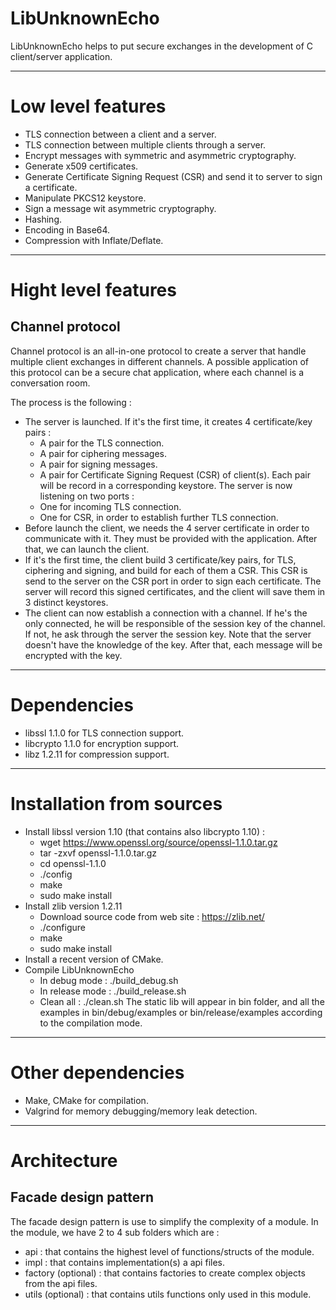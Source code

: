 # LibUnknownEcho

LibUnknownEcho helps to put secure exchanges in the development of C client/server application.

***

# Low level features
* TLS connection between a client and a server.
* TLS connection between multiple clients through a server.
* Encrypt messages with symmetric and asymmetric cryptography.
* Generate x509 certificates.
* Generate Certificate Signing Request (CSR) and send it to server to sign a certificate.
* Manipulate PKCS12 keystore.
* Sign a message wit asymmetric cryptography.
* Hashing.
* Encoding in Base64.
* Compression with Inflate/Deflate.

***

# Hight level features

## Channel protocol
Channel protocol is an all-in-one protocol to create a server that handle multiple client exchanges in different channels.
A possible application of this protocol can be a secure chat application, where each channel is a conversation room.

The process is the following :
* The server is launched. If it's the first time, it creates 4 certificate/key pairs :
    * A pair for the TLS connection.
    * A pair for ciphering messages.
    * A pair for signing messages.
    * A pair for Certificate Signing Request (CSR) of client(s).
Each pair will be record in a corresponding keystore.
The server is now listening on two ports :
    * One for incoming TLS connection.
    * One for CSR, in order to establish further TLS connection.
* Before launch the client, we needs the 4 server certificate in order to communicate with it. They must be provided with the application. After that, we can launch the client.
* If it's the first time, the client build 3 certificate/key pairs, for TLS, ciphering and signing, and build for each of them a CSR. This CSR is send to the server on the CSR port in order to sign each certificate. The server will record this signed certificates, and the client will save them in 3 distinct keystores.
* The client can now establish a connection with a channel. If he's the only connected, he will be responsible of the session key of the channel. If not, he ask through the server the session key. Note that the server doesn't have the knowledge of the key. After that, each message will be encrypted with the key.

***

# Dependencies
* libssl 1.1.0 for TLS connection support.
* libcrypto 1.1.0 for encryption support.
* libz 1.2.11 for compression support.

***

# Installation from sources
* Install libssl version 1.10 (that contains also libcrypto 1.10) :
    * wget https://www.openssl.org/source/openssl-1.1.0.tar.gz
    * tar -zxvf openssl-1.1.0.tar.gz
    * cd openssl-1.1.0
    * ./config
    * make
    * sudo make install
* Install zlib version 1.2.11
    * Download source code from web site : https://zlib.net/
    * ./configure
    * make
    * sudo make install
* Install a recent version of CMake.
* Compile LibUnknownEcho
    * In debug mode : ./build_debug.sh
    * In release mode : ./build_release.sh
    * Clean all : ./clean.sh
The static lib will appear in bin folder, and all the examples in bin/debug/examples or bin/release/examples according to the compilation mode.

***

# Other dependencies
* Make, CMake for compilation.
* Valgrind for memory debugging/memory leak detection.

***

# Architecture

## Facade design pattern
The facade design pattern is use to simplify the complexity of a module.
In the module, we have 2 to 4 sub folders which are :
* api : that contains the highest level of functions/structs of the module.
* impl : that contains implementation(s) a api files.
* factory (optional) : that contains factories to create complex objects from the api files.
* utils (optional) : that contains utils functions only used in this module.
